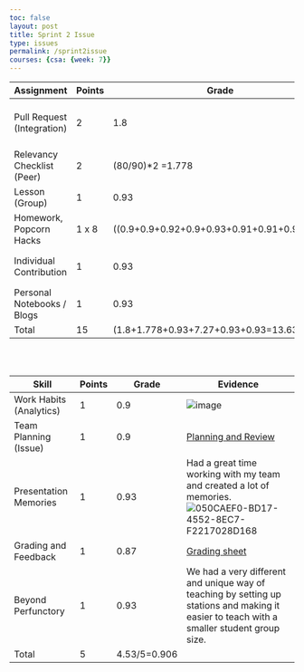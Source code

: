 ```yaml
---
toc: false
layout: post
title: Sprint 2 Issue
type: issues
permalink: /sprint2issue
courses: {csa: {week: 7}}
---
```


| **Assignment**             | **Points**    | **Grade** | **Evidence** |
|----------------------------|---------------|-----------|--------------|
| Pull Request (Integration) | 2             |    1.8       |        [Original Pull Request](https://github.com/nighthawkcoders/portfolio_2025/pull/93) & [Edited Pull Request](https://github.com/nighthawkcoders/portfolio_2025/pull/123)      |
| Relevancy Checklist (Peer) | 2             |      (80/90)*2 =1.778     |      [Tarun's Peer Review](https://github.com/nitinsandiego/NitinBstudent_2025/issues/17#issuecomment-2403039656)       |
| Lesson (Group)             | 1             |    0.93       |   ![image](https://github.com/user-attachments/assets/868acbf8-3d3c-4f1c-a8cb-89906f06f852) [Team Teach](https://nighthawkcoders.github.io/portfolio_2025/csa/unit6_p3)       |
| Homework, Popcorn Hacks    | 1 x 8         |     ((0.9+0.9+0.92+0.9+0.93+0.91+0.91+0.9)=7.27      |       [Foundations](https://nitinsandiego.github.io/NitinBstudent_2025/2024/10/07/Sprint-2-Review-Ticket_IPYNB_2_.html#unit-1-primitive-types-1)       |
| Individual Contribution    | 1             |       0.93    |      [Commits on my part of lesson](https://github.com/nitinsandiego/NitinBstudent_2025/commits/main/_notebooks/2024-09-13-Unit-6.2-Lesson.ipynb)        |
| Personal Notebooks / Blogs | 1             |     0.93      |       ![image](https://github.com/user-attachments/assets/5a66a344-1843-4538-b7ed-98995a55bdf5) |
| Total                      | 15           |     (1.8+1.778+0.93+7.27+0.93+0.93=13.638     |              |

<br>
<br>

| **Skill**                  | **Points**    | **Grade** | **Evidence** |
|----------------------------|---------------|-----------|--------------|
| Work Habits (Analytics)    |   1           |    0.9       |   ![image](https://github.com/user-attachments/assets/df4db0c1-c108-4c51-907f-1f9a2d1c6c68)      |
| Team Planning (Issue)      |   1           |     0.9      |       [Planning and Review](https://nitinsandiego.github.io/NitinBstudent_2025/csa/unit6/review-ticket)       |
| Presentation Memories      |   1           |    0.93       |        Had a great time working with my team and created a lot of memories.  ![050CAEF0-BD17-4552-8EC7-F2217028D168](https://github.com/user-attachments/assets/8d7e5f3c-7151-4ccc-83c4-4d2a256bba19)   |
| Grading and Feedback       |   1           |      0.87     |       [Grading sheet](https://docs.google.com/spreadsheets/d/1KP8wh_XzqnP0r-tA84VKDCfYroQ0srIY3iz3hScC3OI/edit?usp=sharing)       |
| Beyond Perfunctory         |   1           |       0.93    |       We had a very different and unique way of teaching by setting up stations and making it easier to teach with a smaller student group size.     | 
| Total                      |   5           |       4.53/5=0.906    |              |